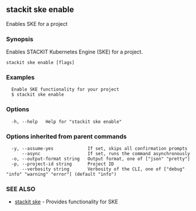 ## stackit ske enable

Enables SKE for a project

### Synopsis

Enables STACKIT Kubernetes Engine (SKE) for a project.

```
stackit ske enable [flags]
```

### Examples

```
  Enable SKE functionality for your project
  $ stackit ske enable
```

### Options

```
  -h, --help   Help for "stackit ske enable"
```

### Options inherited from parent commands

```
  -y, --assume-yes             If set, skips all confirmation prompts
      --async                  If set, runs the command asynchronously
  -o, --output-format string   Output format, one of ["json" "pretty"]
  -p, --project-id string      Project ID
      --verbosity string       Verbosity of the CLI, one of ["debug" "info" "warning" "error"] (default "info")
```

### SEE ALSO

* [stackit ske](./stackit_ske.md)	 - Provides functionality for SKE

